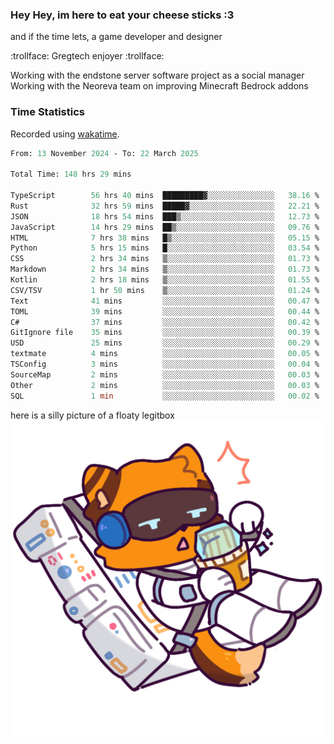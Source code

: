 ### Hey Hey, im here to eat your cheese sticks :3
and if the time lets, a game developer and designer

:trollface: Gregtech enjoyer :trollface:

Working with the endstone server software project as a social manager<br>
Working with the Neoreva team on improving Minecraft Bedrock addons

### Time Statistics
Recorded using [wakatime](https://wakatime.com).

<!--START_SECTION:waka-->

```ocaml
From: 13 November 2024 - To: 22 March 2025

Total Time: 148 hrs 29 mins

TypeScript        56 hrs 40 mins  █████████▓░░░░░░░░░░░░░░░   38.16 %
Rust              32 hrs 59 mins  █████▓░░░░░░░░░░░░░░░░░░░   22.21 %
JSON              18 hrs 54 mins  ███▒░░░░░░░░░░░░░░░░░░░░░   12.73 %
JavaScript        14 hrs 29 mins  ██▒░░░░░░░░░░░░░░░░░░░░░░   09.76 %
HTML              7 hrs 38 mins   █▒░░░░░░░░░░░░░░░░░░░░░░░   05.15 %
Python            5 hrs 15 mins   █░░░░░░░░░░░░░░░░░░░░░░░░   03.54 %
CSS               2 hrs 34 mins   ▒░░░░░░░░░░░░░░░░░░░░░░░░   01.73 %
Markdown          2 hrs 34 mins   ▒░░░░░░░░░░░░░░░░░░░░░░░░   01.73 %
Kotlin            2 hrs 18 mins   ▒░░░░░░░░░░░░░░░░░░░░░░░░   01.55 %
CSV/TSV           1 hr 50 mins    ▒░░░░░░░░░░░░░░░░░░░░░░░░   01.24 %
Text              41 mins         ░░░░░░░░░░░░░░░░░░░░░░░░░   00.47 %
TOML              39 mins         ░░░░░░░░░░░░░░░░░░░░░░░░░   00.44 %
C#                37 mins         ░░░░░░░░░░░░░░░░░░░░░░░░░   00.42 %
GitIgnore file    35 mins         ░░░░░░░░░░░░░░░░░░░░░░░░░   00.39 %
USD               25 mins         ░░░░░░░░░░░░░░░░░░░░░░░░░   00.29 %
textmate          4 mins          ░░░░░░░░░░░░░░░░░░░░░░░░░   00.05 %
TSConfig          3 mins          ░░░░░░░░░░░░░░░░░░░░░░░░░   00.04 %
SourceMap         2 mins          ░░░░░░░░░░░░░░░░░░░░░░░░░   00.03 %
Other             2 mins          ░░░░░░░░░░░░░░░░░░░░░░░░░   00.03 %
SQL               1 min           ░░░░░░░░░░░░░░░░░░░░░░░░░   00.02 %
```

<!--END_SECTION:waka-->

here is a silly picture of a floaty legitbox
![Silly legitbox](goobernoback_lower.png)
